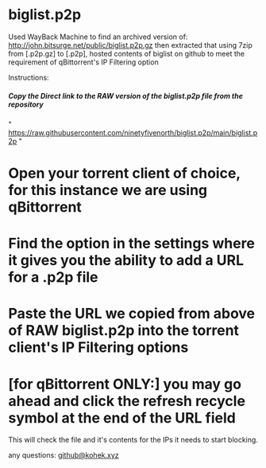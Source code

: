 # biglist.p2p
Used WayBack Machine to find an archived version of: http://john.bitsurge.net/public/biglist.p2p.gz then extracted that using 7zip from [.p2p.gz] to [.p2p], hosted contents of biglist on github to meet the requirement of qBittorrent's IP Filtering option

Instructions:
##### Copy the Direct link to the RAW version of the biglist.p2p file from the repository 
" https://raw.githubusercontent.com/ninetyfivenorth/biglist.p2p/main/biglist.p2p "
# Open your torrent client of choice, for this instance we are using qBittorrent
# Find the option in the settings where it gives you the ability to add a URL for a .p2p file
# Paste the URL we copied from above of RAW biglist.p2p into the torrent client's IP Filtering options
# [for qBittorrent ONLY:] you may go ahead and click the refresh recycle symbol at the end of the URL field
 This will check the file and it's contents for the IPs it needs to start blocking.
 
 any questions: github@kohek.xyz
